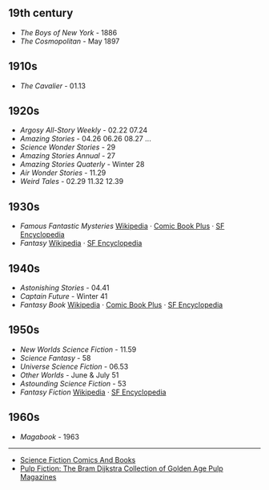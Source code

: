 ## 19th century

- _The Boys of New York_ - 1886
- _The Cosmopolitan_ - May 1897

## 1910s

- _The Cavalier_ - 01.13

## 1920s

- _Argosy All-Story Weekly_ - 02.22 07.24
- _Amazing Stories_ - 04.26 06.26 08.27 ... 
- _Science Wonder Stories_ - 29
- _Amazing Stories Annual_ - 27
- _Amazing Stories Quaterly_ - Winter 28
- _Air Wonder Stories_ - 11.29
- _Weird Tales_ - 02.29 11.32 12.39

## 1930s

- _Famous Fantastic Mysteries_ [Wikipedia](https://en.wikipedia.org/wiki/Famous_Fantastic_Mysteries) · [Comic Book Plus](https://comicbookplus.com/?cid=2584) · [SF Encyclopedia](http://sf-encyclopedia.com/entry/famous_fantastic_mysteries)
- _Fantasy_ [Wikipedia](https://en.wikipedia.org/wiki/Fantasy_(1938_magazine)) · [SF Encyclopedia](http://sf-encyclopedia.com/entry/fantasy_magazines)

## 1940s

- _Astonishing Stories_ - 04.41
- _Captain Future_ - Winter 41
- _Fantasy Book_ [Wikipedia](https://en.wikipedia.org/wiki/Fantasy_Book) · [Comic Book Plus](https://comicbookplus.com/?cid=2094) · [SF Encyclopedia](http://sf-encyclopedia.com/entry/fantasy_book)

## 1950s

- _New Worlds Science Fiction_ - 11.59
- _Science Fantasy_ - 58
- _Universe Science Fiction_ - 06.53
- _Other Worlds_ - June & July 51
- _Astounding Science Fiction_ - 53
- _Fantasy Fiction_ [Wikipedia](https://en.wikipedia.org/wiki/Fantasy_Fiction_(magazine)) · [SF Encyclopedia](http://sf-encyclopedia.com/entry/fantasy_fiction)

## 1960s

- _Magabook_ - 1963

---

- [Science Fiction Comics And Books](https://comicbookplus.com/?cbplus=sciencefiction_l_n_0#topcbp)
- [Pulp Fiction: The Bram Dijkstra Collection of Golden Age Pulp Magazines](https://libguides.sdsu.edu/c.php?g=1050496)

